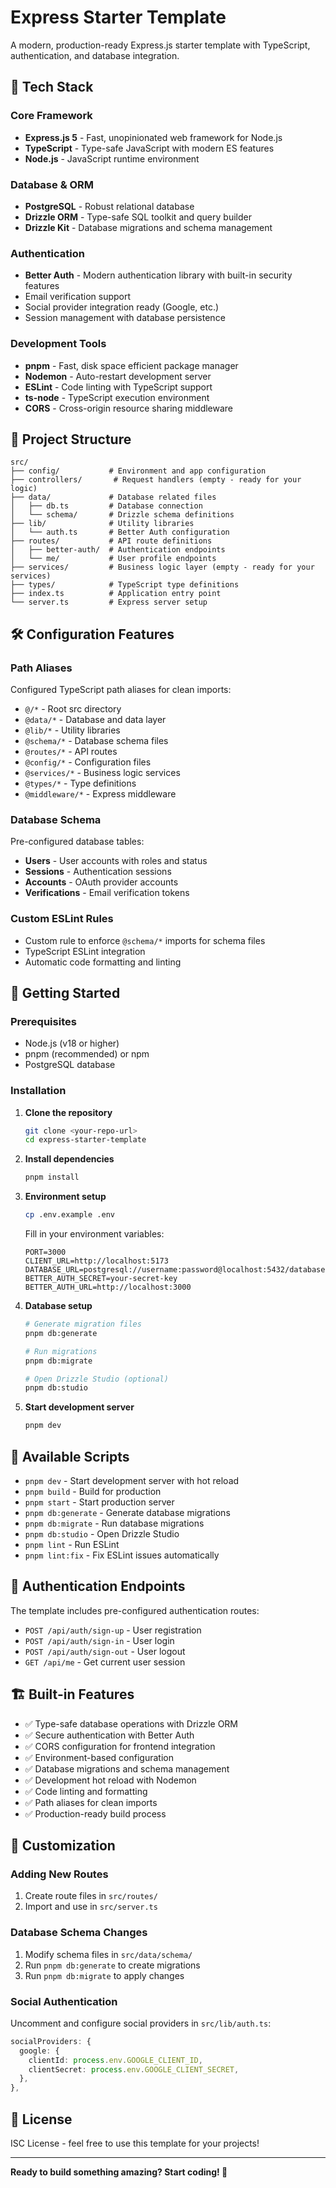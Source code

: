 # Express Starter Template

A modern, production-ready Express.js starter template with TypeScript, authentication, and database integration.

## 🚀 Tech Stack

### Core Framework
- **Express.js 5** - Fast, unopinionated web framework for Node.js
- **TypeScript** - Type-safe JavaScript with modern ES features
- **Node.js** - JavaScript runtime environment

### Database & ORM
- **PostgreSQL** - Robust relational database
- **Drizzle ORM** - Type-safe SQL toolkit and query builder
- **Drizzle Kit** - Database migrations and schema management

### Authentication
- **Better Auth** - Modern authentication library with built-in security features
- Email verification support
- Social provider integration ready (Google, etc.)
- Session management with database persistence

### Development Tools
- **pnpm** - Fast, disk space efficient package manager
- **Nodemon** - Auto-restart development server
- **ESLint** - Code linting with TypeScript support
- **ts-node** - TypeScript execution environment
- **CORS** - Cross-origin resource sharing middleware

## 📁 Project Structure

```
src/
├── config/           # Environment and app configuration
├── controllers/       # Request handlers (empty - ready for your logic)
├── data/             # Database related files
│   ├── db.ts         # Database connection
│   └── schema/       # Drizzle schema definitions
├── lib/              # Utility libraries
│   └── auth.ts       # Better Auth configuration
├── routes/           # API route definitions
│   ├── better-auth/  # Authentication endpoints
│   └── me/           # User profile endpoints
├── services/         # Business logic layer (empty - ready for your services)
├── types/            # TypeScript type definitions
├── index.ts          # Application entry point
└── server.ts         # Express server setup
```

## 🛠️ Configuration Features

### Path Aliases
Configured TypeScript path aliases for clean imports:
- `@/*` - Root src directory
- `@data/*` - Database and data layer
- `@lib/*` - Utility libraries
- `@schema/*` - Database schema files
- `@routes/*` - API routes
- `@config/*` - Configuration files
- `@services/*` - Business logic services
- `@types/*` - Type definitions
- `@middleware/*` - Express middleware

### Database Schema
Pre-configured database tables:
- **Users** - User accounts with roles and status
- **Sessions** - Authentication sessions
- **Accounts** - OAuth provider accounts
- **Verifications** - Email verification tokens

### Custom ESLint Rules
- Custom rule to enforce `@schema/*` imports for schema files
- TypeScript ESLint integration
- Automatic code formatting and linting

## 🚦 Getting Started

### Prerequisites
- Node.js (v18 or higher)
- pnpm (recommended) or npm
- PostgreSQL database

### Installation

1. **Clone the repository**
   ```bash
   git clone <your-repo-url>
   cd express-starter-template
   ```

2. **Install dependencies**
   ```bash
   pnpm install
   ```

3. **Environment setup**
   ```bash
   cp .env.example .env
   ```
   
   Fill in your environment variables:
   ```env
   PORT=3000
   CLIENT_URL=http://localhost:5173
   DATABASE_URL=postgresql://username:password@localhost:5432/database
   BETTER_AUTH_SECRET=your-secret-key
   BETTER_AUTH_URL=http://localhost:3000
   ```

4. **Database setup**
   ```bash
   # Generate migration files
   pnpm db:generate
   
   # Run migrations
   pnpm db:migrate
   
   # Open Drizzle Studio (optional)
   pnpm db:studio
   ```

5. **Start development server**
   ```bash
   pnpm dev
   ```

## 📜 Available Scripts

- `pnpm dev` - Start development server with hot reload
- `pnpm build` - Build for production
- `pnpm start` - Start production server
- `pnpm db:generate` - Generate database migrations
- `pnpm db:migrate` - Run database migrations
- `pnpm db:studio` - Open Drizzle Studio
- `pnpm lint` - Run ESLint
- `pnpm lint:fix` - Fix ESLint issues automatically

## 🔐 Authentication Endpoints

The template includes pre-configured authentication routes:

- `POST /api/auth/sign-up` - User registration
- `POST /api/auth/sign-in` - User login
- `POST /api/auth/sign-out` - User logout
- `GET /api/me` - Get current user session

## 🏗️ Built-in Features

- ✅ Type-safe database operations with Drizzle ORM
- ✅ Secure authentication with Better Auth
- ✅ CORS configuration for frontend integration
- ✅ Environment-based configuration
- ✅ Database migrations and schema management
- ✅ Development hot reload with Nodemon
- ✅ Code linting and formatting
- ✅ Path aliases for clean imports
- ✅ Production-ready build process

## 🔧 Customization

### Adding New Routes
1. Create route files in `src/routes/`
2. Import and use in `src/server.ts`

### Database Schema Changes
1. Modify schema files in `src/data/schema/`
2. Run `pnpm db:generate` to create migrations
3. Run `pnpm db:migrate` to apply changes

### Social Authentication
Uncomment and configure social providers in `src/lib/auth.ts`:
```typescript
socialProviders: {
  google: {
    clientId: process.env.GOOGLE_CLIENT_ID,
    clientSecret: process.env.GOOGLE_CLIENT_SECRET,
  },
},
```

## 📝 License

ISC License - feel free to use this template for your projects!

---

**Ready to build something amazing? Start coding! 🚀**